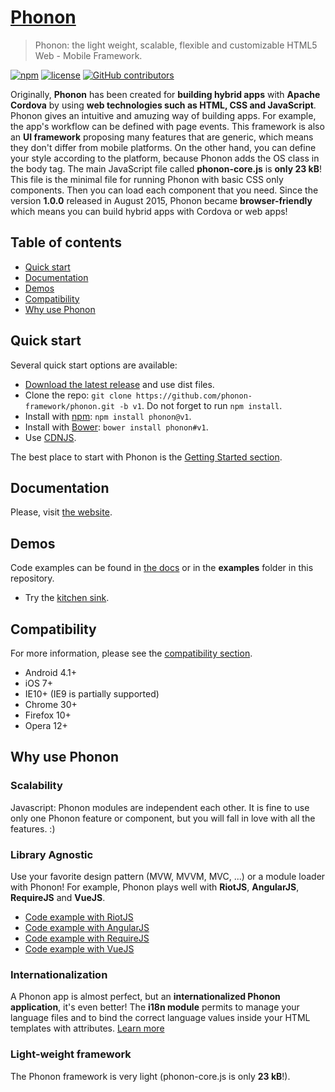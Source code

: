 # [Phonon](http://phonon.quarkdev.com)

> Phonon: the light weight, scalable, flexible and customizable HTML5 Web - Mobile Framework.

[![npm](https://img.shields.io/npm/v/phonon.svg?style=flat-square)]()
[![license](https://img.shields.io/github/license/quark-dev/phonon.svg?style=flat-square)]()
[![GitHub contributors](https://img.shields.io/github/contributors/quark-dev/phonon.svg?style=flat-square)]()

Originally, **Phonon** has been created for **building hybrid apps** with **Apache Cordova** by using **web technologies such as HTML, CSS and JavaScript**. Phonon gives an intuitive and amuzing way of building apps. For example, the app's workflow can be defined with page events. This framework is also an **UI framework** proposing many features that are generic, which means they don't differ from mobile platforms. On the other hand, you can define your style according to the platform, because Phonon adds the OS class in the body tag.
The main JavaScript file called **phonon-core.js** is **only 23 kB**! This file is the minimal file for running Phonon with basic CSS only components. Then you can load each component that you need.
Since the version **1.0.0** released in August 2015, Phonon became **browser-friendly** which means you can build hybrid apps with Cordova or web apps!

## Table of contents

- [Quick start](#quick-start)
- [Documentation](#documentation)
- [Demos](#demos)
- [Compatibility](#compatibility)
- [Why use Phonon](#why-use-phonon)

## Quick start

Several quick start options are available:

 - [Download the latest release](https://github.com/phonon-framework/phonon/releases) and use dist files.
 - Clone the repo: `git clone https://github.com/phonon-framework/phonon.git -b v1`. Do not forget to run `npm install`.
 - Install with [npm](https://www.npmjs.com): `npm install phonon@v1`.
 - Install with [Bower](https://bower.io): `bower install phonon#v1`.
 - Use [CDNJS](https://cdnjs.com/libraries/PhononJs).

The best place to start with Phonon is the [Getting Started section](http://phonon.quarkdev.com/#getting-started).

## Documentation

Please, visit [the website](http://phonon.quarkdev.com/docs/).

## Demos

Code examples can be found in [the docs](http://phonon.quarkdev.com/docs/) or in the **examples** folder in this repository.

 - Try the [kitchen sink](http://phonon.quarkdev.com/App/public/phonon/kitchen-sink/).

## Compatibility

For more information, please see the [compatibility section](http://phonon.quarkdev.com/#compatibility).

 - Android 4.1+
 - iOS 7+
 - IE10+ (IE9 is partially supported)
 - Chrome 30+
 - Firefox 10+
 - Opera 12+

## Why use Phonon

### Scalability

Javascript: Phonon modules are independent each other.
It is fine to use only one Phonon feature or component, but you will fall in love with all the features. :)


### Library Agnostic

Use your favorite design pattern (MVW, MVVM, MVC, ...) or a module loader with Phonon! For example, Phonon plays well with **RiotJS**, **AngularJS**, **RequireJS** and **VueJS**.

 - [Code example with RiotJS](https://github.com/phonon-framework/phonon/tree/master/examples/pizza-app-with-riot)
 - [Code example with AngularJS](https://github.com/phonon-framework/phonon/tree/master/examples/pizza-app-with-angular)
 - [Code example with RequireJS](https://github.com/phonon-framework/phonon/tree/master/examples/pizza-app-with-require)
 - [Code example with VueJS](https://github.com/phonon-framework/phonon/tree/master/examples/pizza-app-with-vue)


### Internationalization

A Phonon app is almost perfect, but an **internationalized Phonon application**, it's even better!
The **i18n module** permits to manage your language files and to bind the correct language values inside your HTML templates with attributes.
[Learn more](http://phonon.quarkdev.com/docs/i18n/)

### Light-weight framework

The Phonon framework is very light (phonon-core.js is only **23 kB**!).
